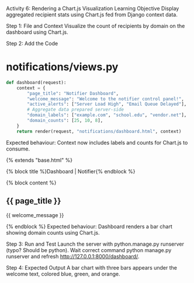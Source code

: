 <!-- activity_chartjs_visualization.md -->
Activity 6: Rendering a Chart.js Visualization
Learning Objective
Display aggregated recipient stats using Chart.js fed from Django context data.

Step 1: File and Context
Visualize the count of recipients by domain on the dashboard using Chart.js.

Step 2: Add the Code
# notifications/views.py
```python
def dashboard(request):
    context = {
        "page_title": "Notifier Dashboard",
        "welcome_message": "Welcome to the notifier control panel!",
        "active_alerts": ["Server Load High", "Email Queue Delayed"],
        # Aggregate data prepared server-side
        "domain_labels": ["example.com", "school.edu", "vendor.net"],
        "domain_counts": [25, 10, 8],
    }
    return render(request, "notifications/dashboard.html", context)
```
Expected behaviour: Context now includes labels and counts for Chart.js to consume.


<!-- templates/notifications/dashboard.html -->
{% extends "base.html" %}

{% block title %}Dashboard | Notifier{% endblock %}

{% block content %}
  <section>
    <h2>{{ page_title }}</h2>
    <p>{{ welcome_message }}</p>
    <canvas id="domainChart" width="400" height="200"></canvas> <!-- Chart mount point -->
  </section>
  <script src="https://cdn.jsdelivr.net/npm/chart.js"></script> <!-- Load Chart.js CDN -->
  <script>
    // Grab canvas element
    const ctx = document.getElementById("domainChart");
    // Instantiate chart with data from context (auto-escaped)
    new Chart(ctx, {
      type: "bar", // Vertical bar chart
      data: {
        labels: {{ domain_labels|safe }}, // Safe to inject JSON-style array
        datasets: [{
          label: "Recipients per Domain", // Legend label
          data: {{ domain_counts|safe }}, // Count values
          backgroundColor: ["#2563eb", "#16a34a", "#f97316"], // Visual palette
        }]
      }
    });
  </script>
{% endblock %}
Expected behaviour: Dashboard renders a bar chart showing domain counts using Chart.js.

Step 3: Run and Test
Launch the server with python.manage.py runserver (typo? Should be python). Wait correct command python manage.py runserver and refresh http://127.0.0.1:8000/dashboard/.

Step 4: Expected Output
A bar chart with three bars appears under the welcome text, colored blue, green, and orange.